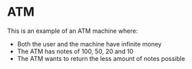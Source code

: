 <h1>ATM</h1>

This is an example of an ATM machine where:
- Both the user and the machine have infinite money
- The ATM has notes of 100, 50, 20 and 10
- The ATM wants to return the less amount of notes possible
